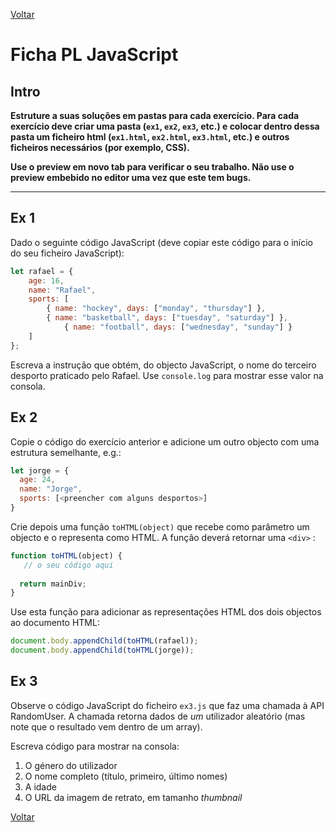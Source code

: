 [Voltar](/.tutorial/1.begin.md)
# Ficha PL JavaScript

## Intro

**Estruture a suas soluções em pastas para cada exercício. Para cada exercício deve criar uma pasta (`ex1`, `ex2`, `ex3`, etc.) e colocar dentro dessa pasta um ficheiro html (`ex1.html`, `ex2.html`, `ex3.html`, etc.) e outros ficheiros necessários (por exemplo, CSS).**

__Use o preview em novo tab para verificar o seu trabalho. Não use o preview embebido no editor uma vez que este tem bugs.__

--- 


## Ex 1 
Dado o seguinte código JavaScript (deve copiar este código para o início do seu ficheiro JavaScript):
```js
let rafael = {
	age: 16,
	name: "Rafael",
	sports: [
		{ name: "hockey", days: ["monday", "thursday"] },
		{ name: "basketball", days: ["tuesday", "saturday"] },
            { name: "football", days: ["wednesday", "sunday"] }
	]
};
```


Escreva a instrução que obtém, do objecto JavaScript, o nome do terceiro desporto praticado pelo Rafael.
Use `console.log` para mostrar esse valor na consola.


## Ex 2
Copie o código do exercício anterior e adicione um outro objecto com uma estrutura semelhante, e.g.:
```js
let jorge = {
  age: 24,
  name: "Jorge",
  sports: [<preencher com alguns desportos>]
}
```

Crie depois uma função `toHTML(object)` que recebe como parâmetro um objecto e o representa como HTML. A função deverá retornar uma `<div>` :

```js
function toHTML(object) {
   // o seu código aqui
  
  return mainDiv;
}
```
Use esta função para adicionar as representações HTML dos dois objectos ao documento HTML:

```javascript
document.body.appendChild(toHTML(rafael));
document.body.appendChild(toHTML(jorge));
```

## Ex 3
Observe o código JavaScript do ficheiro `ex3.js` que faz uma chamada à API RandomUser. A chamada retorna dados de *um* utilizador aleatório (mas note que o resultado vem dentro de um array).

Escreva código para mostrar na consola:
1. O género do utilizador
2. O nome completo (título, primeiro, último nomes)
3. A idade
4. O URL da imagem de retrato, em tamanho _thumbnail_


[Voltar](/.tutorial/1.begin.md)
